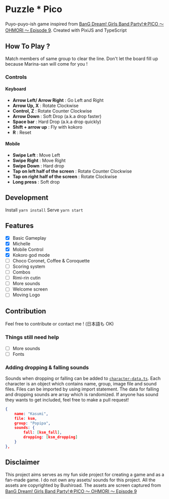 # Puzzle \* Pico

Puyo-puyo-ish game inspired from [BanG Dream! Girls Band Party!☆PICO ～ OHMORI ～ Episode 9](https://www.youtube.com/watch?v=q5YETLAebUY). Created with PixiJS and TypeScript

## How To Play ?

Match members of same group to clear the line. Don't let the board fill up because Marina-san will come for you !

### Controls

#### Keyboard

- **Arrow Left/ Arrow Right** : Go Left and Right
- **Arrow Up, X** : Rotate Clockwise
- **Control, Z** : Rotate Counter Clockwise
- **Arrow Down** : Soft Drop (a.k.a drop faster)
- **Space bar** : Hard Drop (a.k.a drop quickly)
- **Shift + arrow up** : Fly with kokoro
- **R** : Reset

#### Mobile

- **Swipe Left** : Move Left
- **Swipe Right** : Move Right
- **Swipe Down** : Hard drop
- **Tap on left half of the screen** : Rotate Counter Clockwise
- **Tap on right half of the screen** : Rotate Clockwise
- **Long press** : Soft drop

## Development

Install `yarn install`
Serve `yarn start`

## Features

- [x] Basic Gameplay
- [x] Michelle
- [x] Mobile Control
- [x] Kokoro god mode
- [ ] Choco Coronet, Coffee & Coroquette
- [ ] Scoring system
- [ ] Combos
- [ ] Rimi-rin cutin
- [ ] More sounds
- [ ] Welcome screen
- [ ] Moving Logo

## Contribution

Feel free to contribute or contact me ! (日本語も OK)

### Things still need help

- [ ] More sounds
- [ ] Fonts

### Adding dropping & falling sounds

Sounds when dropping or falling can be added to [`character-data.ts`](src/character-data.ts). Each character is an object which contains name, group, image file and sound files. Files can be imported by using import statement. The data for falling and dropping sounds are array which is randomized. If anyone has sound they wants to get included, feel free to make a pull request!

```json
{
    name: "Kasumi",
    file: ksm,
    group: "Popipa",
    sounds: {
        fall: [ksm_fall],
        dropping: [ksm_dropping]
    }
},
```

## Disclaimer

This project aims serves as my fun side project for creating a game and as a fan-made game. I do not own any assets/ sounds for this project. All the assets are copyrighted by Bushiroad. The assets are screen captured from [BanG Dream! Girls Band Party!☆PICO ～ OHMORI ～ Episode 9](https://www.youtube.com/watch?v=q5YETLAebUY)
